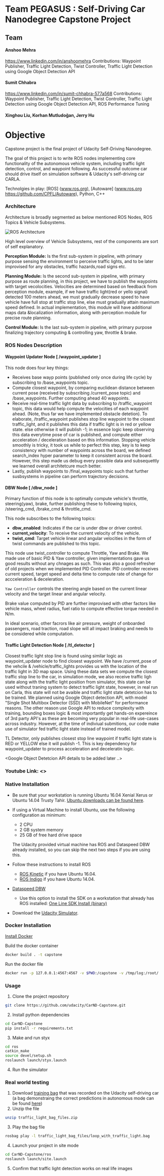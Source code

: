 # Team PEGASUS : Self-Driving Car Nanodegree Capstone Project

## Team
#### Anshoo Mehra
https://www.linkedin.com/in/anshoomehra
Contributions: Waypoint Publisher, Traffic Light Detection, Twist Controller, Traffic Light Detection using Google Object Detection API 

#### Sumit Chhabra
https://www.linkedin.com/in/sumit-chhabra-577a568
Contributions: Waypoint Publisher, Traffic Light Detection, Twist Controller, Traffic Light Detection using Google Object Detection API, ROS Performance Tuning

#### Xinghou Liu, Korhan Mutludoğan, Jerry Hu

# Objective 
Capstone project is the final project of Udacity Self-Driving Nanodegree. 

The goal of this project is to write ROS nodes implementing core functionality of the autonomous vehicle system, including traffic light detection, control, and waypoint following. As successful outcome car should drive itself on simulation software & Udacity's self-driving car CARLA.

Technolgies in play: [ROS] (www.ros.org), [Autoware] (www.ros.org https://github.com/CPFL/Autoware), Python, C++

### Architecture

Architecture is broadly segmented as below mentioned ROS Nodes, ROS Topics & Vehicle Subsystems.

![ROS Architecture](./imgs/ros-architecture.png)

High level overview of Vehicle Subsystems, rest of the components are sort of self explanatory.

**Perception Module:** Is the first sub-system in pipeline, with primary purpose sensing the environment to perceive traffic lights, and to be later improvised for any obstacles, traffic hazards,road signs etc.

**Planning Module:** Is the second sub-system in pipeline, with primary purpose as route planning, in this project, we have to publish the waypoints with target vecolocities. Velocities are determined based on feedback from perception module, example, if we have traffic light(red or yello signal) detected 100 meters ahead, we must gradually decrease speed to have vehicle have full stop at traffic stop line, else must gradually attain maximum speed defined. In actual implementation, this module will have additional maps data &localization information, along with perception module for precise route planning.

**Control Module:** Is the last sub-system in pipeline, with primary purpose finalizing trajectory computing & controlling yaw, throttle & brake.

### ROS Nodes Description

#### Waypoint Updater Node [ /waypoint_updater ] 

This node does four key things:
- Receives base wayp points (published only once during life cycle) by subscribing to /base_waypoints topic.
- Compute closest waypoint, by comparing euclidean distance between current pose (received by subscribing /current_pose topic) and /base_waypoints. Further computing ahead 40 waypoints.
- Receive real-time traffic light data by subscribing to /traffic_waypoint topic, this data would help compute the velocities of each waypoint ahead. (Note, thus far we have implemented obstacle detetion). To elaborate, /traffic_waypoint publishes stop line waypoint to the closest traffic_light, and it publishes this data if traffic light is in red or yellow state. else otherwise it will publish -1; in essence logic keep observing this data everytime pose of car is published, and compute either acceleration / deceleration based on this information. Stopping vehicle smoothly is tricky, it took us while to perfect this step, key is to keep consistency with number of waypoints across the board, we defined search_index hyper parameter to keep it consistent across the board. However, this step made us debug every possible data and subsequettly we learned overall architetcure much better. 
- Lastly, publish waypoints to /final_waypoints topic such that further susbsystems in pipeline can perform trajectory decisions.

#### DBW Node [ /dbw_node ]

Primary function of this node is to optimally compute vehicle's throttle, steering(yaw), brake, further publishing these to following topics,            /steering_cmd, /brake_cmd & throttle_cmd.  

This node subscribes to the following topics:

- **dbw_enabled**: Indicates if the car is under dbw or driver control.
- **current_velocity**: To receive the current velocity of the vehicle.
- **twist_cmd**: Target vehicle linear and angular velocities in the form of twist commands are published to this topic.

This node use twist_controller to compute Throttle, Yaw and Brake. We made use of basic PID & Yaw controller, given implementations gave us good results without any chnages as such. This was also a good refresher of old projects when we implemented PID Controller. PID controller receives current speed, target speed and delta time to compute rate of change for accceleration & deceleration. 

`Yaw Controller` controls the steering angle based on the current linear velocity and the target linear and angular velocity.

Brake value computed by PID are further improvised with other factors like vehicle mass, wheel radius, fuel ratio to compute effective torque needed in N/m.

In ideal scenario, other facrors like air pressure, weight of onboarded passengers, road traction, road slope will all impact braking and needs to be considered while computation.

#### Traffic Light Detection Node [ /tl_detector ]

Closest traffic light stop line is found using similar logic as waypoint_updater node to find closest waypoint. We have /current_pose of the vehcile & /vehicle/traffic_lights provides us with the location of the traffic light in 3D map space. Using these data sets we compute the closest traffic stop line to the car, in simulation mode, we also receive traffic ligh state along with the traffic light position from simulator, this state can be used without traning system to detect traffic light state, however, in real run on Carla, this state will not be avaible and traffic light state detetcion has to be trained. We planned using Google Object detection API, with model "Single Shot Multibox Detector (SSD) with MobileNet" for performance reasons. The other reason use Google API to reduce complexity with training, bounding boxes logic & most importantly get hands-on expereince of 3rd party API's as these are becoming very popular in real-life use-cases across industry. However, at the time of indiviual submitions, our code make use of simulator fed traffic light state instead of trained model.

TL Detector, only publishes closest stop line waypoint if traffic light state is RED or YELLOW else it will publish -1. This is key dependency for waypoint_updater to process acceleration and deceleratin logic.

<Google Object Detetcion API details to be added later ..>

### Youtube Link: <>

### Native Installation

* Be sure that your workstation is running Ubuntu 16.04 Xenial Xerus or Ubuntu 14.04 Trusty Tahir. [Ubuntu downloads can be found here](https://www.ubuntu.com/download/desktop).
* If using a Virtual Machine to install Ubuntu, use the following configuration as minimum:
  * 2 CPU
  * 2 GB system memory
  * 25 GB of free hard drive space

  The Udacity provided virtual machine has ROS and Dataspeed DBW already installed, so you can skip the next two steps if you are using this.

* Follow these instructions to install ROS
  * [ROS Kinetic](http://wiki.ros.org/kinetic/Installation/Ubuntu) if you have Ubuntu 16.04.
  * [ROS Indigo](http://wiki.ros.org/indigo/Installation/Ubuntu) if you have Ubuntu 14.04.
* [Dataspeed DBW](https://bitbucket.org/DataspeedInc/dbw_mkz_ros)
  * Use this option to install the SDK on a workstation that already has ROS installed: [One Line SDK Install (binary)](https://bitbucket.org/DataspeedInc/dbw_mkz_ros/src/81e63fcc335d7b64139d7482017d6a97b405e250/ROS_SETUP.md?fileviewer=file-view-default)
* Download the [Udacity Simulator](https://github.com/udacity/CarND-Capstone/releases/tag/v1.2).

### Docker Installation
[Install Docker](https://docs.docker.com/engine/installation/)

Build the docker container
```bash
docker build . -t capstone
```

Run the docker file
```bash
docker run -p 127.0.0.1:4567:4567 -v $PWD:/capstone -v /tmp/log:/root/.ros/ --rm -it capstone
```

### Usage

1. Clone the project repository
```bash
git clone https://github.com/udacity/CarND-Capstone.git
```

2. Install python dependencies
```bash
cd CarND-Capstone
pip install -r requirements.txt
```
3. Make and run styx
```bash
cd ros
catkin_make
source devel/setup.sh
roslaunch launch/styx.launch
```
4. Run the simulator

### Real world testing
1. Download [training bag](https://drive.google.com/file/d/0B2_h37bMVw3iYkdJTlRSUlJIamM/view?usp=sharing) that was recorded on the Udacity self-driving car (a bag demonstraing the correct predictions in autonomous mode can be found [here](https://drive.google.com/open?id=0B2_h37bMVw3iT0ZEdlF4N01QbHc))
2. Unzip the file
```bash
unzip traffic_light_bag_files.zip
```
3. Play the bag file
```bash
rosbag play -l traffic_light_bag_files/loop_with_traffic_light.bag
```
4. Launch your project in site mode
```bash
cd CarND-Capstone/ros
roslaunch launch/site.launch
```
5. Confirm that traffic light detection works on real life images
